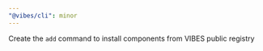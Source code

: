 ```yaml
---
"@vibes/cli": minor
---
```


Create the `add` command to install components from VIBES public registry
